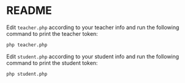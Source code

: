 # README

Edit `teacher.php` according to your teacher info and run the following command
to print the teacher token:

```bash
php teacher.php
```

Edit `student.php` according to your student info and run the following command
to print the student token:

```bash
php student.php
```
